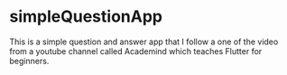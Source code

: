 # simpleQuestionApp

This is a simple question and answer app that I follow a one of the video from a youtube channel called Academind which teaches Flutter for beginners. 

